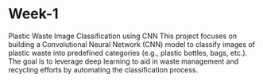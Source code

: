 # Week-1
Plastic Waste Image Classification using CNN This project focuses on building a Convolutional Neural Network (CNN) model to classify images of plastic waste into predefined categories (e.g., plastic bottles, bags, etc.). The goal is to leverage deep learning to aid in waste management and recycling efforts by automating the classification process.
